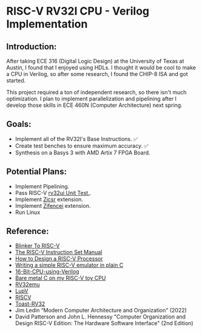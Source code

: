 # RISC-V RV32I CPU - Verilog Implementation

## Introduction:
After taking ECE 316 (Digital Logic Design) at the University of Texas at Austin, I found that I enjoyed using HDLs. I thought it would be cool to make a CPU in Verilog, so after some research, I found the CHIP-8 ISA and got started.

This project required a ton of independent research, so there isn't much optimization. I plan to implement parallelization and pipelining after I develop those skills in ECE 460N (Computer Architecture) next spring.

## Goals:
  * Implement all of the RV32I's Base Instructions. ✅
  * Create test benches to ensure maximum accuracy. ✅
  * Synthesis on a Basys 3 with AMD Artix 7 FPGA Board.

## Potential Plans:
  * Implement Pipelining.
  * Pass RISC-V [rv32ui Unit Test.](https://github.com/riscv-software-src/riscv-tests).
  * Implement [Zicsr](https://five-embeddev.com/riscv-user-isa-manual/Priv-v1.12/csr.html#csr-instructions) extension.
  * Implement [Zifencei](https://five-embeddev.com/riscv-user-isa-manual/Priv-v1.12/zifencei.html#chap:zifencei) extension.
  * Run Linux

## Reference:
  * [Blinker To RISC-V](https://github.com/BrunoLevy/learn-fpga/blob/master/FemtoRV/TUTORIALS/FROM_BLINKER_TO_RISCV/README.md)
  * [The RISC-V Instruction Set Manual](https://riscv.org/wp-content/uploads/2019/12/riscv-spec-20191213.pdf)
  * [How to Design a RISC-V Processor](https://medium.com/programmatic/how-to-design-a-risc-v-processor-12388e1163c)
  * [Writing a simple RISC-V emulator in plain C](https://fmash16.github.io/content/posts/riscv-emulator-in-c.html)
  * [16-Bit-CPU-using-Verilog](https://github.com/vprabhu28/16-Bit-CPU-using-Verilog)
  * [Bare metal C on my RISC-V toy CPU](https://florian.noeding.com/posts/risc-v-toy-cpu/cpu-from-scratch/)
  * [RV32emu](https://github.com/sysprog21/rv32emu/tree/master)
  * [LupV](https://gitlab.com/luplab/lupv)
  * [RISCV](https://github.com/AngeloJacobo/RISC-V)
  * [Toast-RV32](https://github.com/georgeyhere/Toast-RV32i)
  * Jim Ledin “Modern Computer Architecture and Organization" (2022)
  * David Patterson and John L. Hennessy "Computer Organization and Design RISC-V Edition: The Hardware Software Interface" (2nd Edition)
